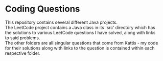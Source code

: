 # Coding Questions
This repository contains several different Java projects.<br>
The LeetCode project contains a Java class in its 'src' directory which has the solutions to various LeetCode questions I have solved, along with links to said problems.<br>
The other folders are all singular questions that come from Kattis - my code for their solutions along with links to the question is contained within each respective folder.